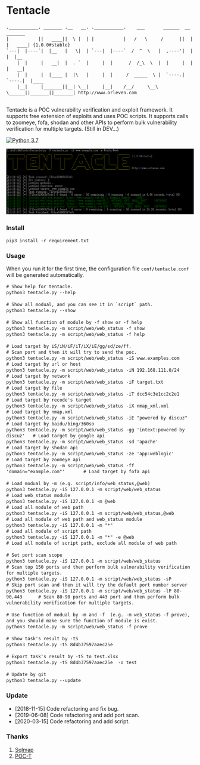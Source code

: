 # Tentacle

```
.___________. _______ .__   __. .___________.    ___       ______  __       _______
|           ||   ____||  \ |  | |           |   /   \     /      ||  |     |   ____| {1.0.0#stable}
`---|  |----`|  |__   |   \|  | `---|  |----`  /  ^  \   |  ,----'|  |     |  |__
    |  |     |   __|  |  . `  |     |  |      /  /_\  \  |  |     |  |     |   __|
    |  |     |  |____ |  |\   |     |  |     /  _____  \ |  `----.|  `----.|  |____
    |__|     |_______||__| \__|     |__|    /__/     \__\ \______||_______||_______| http://www.orleven.com


```

Tentacle is a POC vulnerability verification and exploit framework. It supports free extension of exploits and uses POC scripts. It supports calls to zoomeye, fofa, shodan and other APIs to perform bulk vulnerability verification for multiple targets. (Still in DEV...)

[![Python 3.7](https://img.shields.io/badge/python-3.7-yellow.svg)](https://www.python.org/)

![show](show/test.png)

### Install

```
pip3 install -r requirement.txt
```

### Usage

When you run it for the first time, the configuration file `conf/tentacle.conf` will be generated automatically.

```
# Show help for tentacle.
python3 tentacle.py --help

# Show all modual, and you can see it in `script` path.
python3 tentacle.py --show

# Show all function of module by -f show or -f help
python3 tentacle.py -m script/web/web_status -f show
python3 tentacle.py -m script/web/web_status -f help

# Load target by iS/iN/iF/iT/iX/iE/gg/sd/ze/ff.
# Scan port and then it will try to send the poc.
python3 tentacle.py -m script/web/web_status -iS www.examples.com             # Load target by url or host 
python3 tentacle.py -m script/web/web_status -iN 192.168.111.0/24             # Load target by network
python3 tentacle.py -m script/web/web_status -iF target.txt                   # Load target by file
python3 tentacle.py -m script/web/web_status -iT dcc54c3e1cc2c2e1             # Load target by recode's target
python3 tentacle.py -m script/web/web_status -iX nmap_xml.xml                 # Load target by nmap.xml
python3 tentacle.py -m script/web/web_status -iE "powered by discuz"          # Load target by baidu/bing/360so
python3 tentacle.py -m script/web/web_status -gg 'intext:powered by discuz'   # Load target by google api
python3 tentacle.py -m script/web/web_status -sd 'apache'                     # Load target by shodan api
python3 tentacle.py -m script/web/web_status -ze 'app:weblogic'               # Load target by zoomeye api
python3 tentacle.py -m script/web/web_status -ff 'domain="example.com"'       # Load target by fofa api

# Load modual by -m (e.g. script/info/web_status,@web)
python3 tentacle.py -iS 127.0.0.1 -m script/web/web_status                    # Load web_status module
python3 tentacle.py -iS 127.0.0.1 -m @web                                     # Load all module of web path
python3 tentacle.py -iS 127.0.0.1 -m script/web/web_status,@web               # Load all module of web path and web_status module
python3 tentacle.py -iS 127.0.0.1 -m "*"                                      # Load all module of script path
python3 tentacle.py -iS 127.0.0.1 -m "*" -e @web                              # Load all module of script path, exclude all module of web path

# Set port scan scope
python3 tentacle.py -iS 127.0.0.1 -m script/web/web_status                    # Scan top 150 ports and then perform bulk vulnerability verification for multiple targets.
python3 tentacle.py -iS 127.0.0.1 -m script/web/web_status -sP                # Skip port scan and then it will try the default port number server
python3 tentacle.py -iS 127.0.0.1 -m script/web/web_status -lP 80-90,443      # Scan 80-90 ports and 443 port and then perform bulk vulnerability verification for multiple targets.

# Use function of modual by -m and -f  (e.g. -m web_status -f prove), and you should make sure the function of module is exist.
python3 tentacle.py -m script/web/web_status -f prove

# Show task's result by -tS 
python3 tentacle.py -tS 8d4b37597aaec25e

# Export task's result by -tS to test.xlsx
python3 tentacle.py -tS 8d4b37597aaec25e  -o test

# Update by git
python3 tentacle.py --update
```

### Update

* [2018-11-15] Code refactoring and fix bug.
* [2019-06-08] Code refactoring and add port scan.
* [2020-03-15] Code refactoring and add script.

### Thanks

1. [Sqlmap](https://github.com/sqlmapproject/sqlmap)
2. [POC-T](https://github.com/Xyntax/POC-T)


